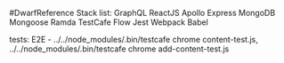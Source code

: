 #DwarfReference
Stack list:
GraphQL
ReactJS
Apollo
Express
MongoDB
Mongoose
Ramda
TestCafe
Flow
Jest
Webpack
Babel

tests:
E2E - ../../node_modules/.bin/testcafe chrome content-test.js, ../../node_modules/.bin/testcafe chrome add-content-test.js
